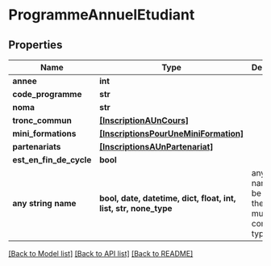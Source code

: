 # ProgrammeAnnuelEtudiant


## Properties
Name | Type | Description | Notes
------------ | ------------- | ------------- | -------------
**annee** | **int** |  | [optional] 
**code_programme** | **str** |  | [optional] 
**noma** | **str** |  | [optional] 
**tronc_commun** | [**[InscriptionAUnCours]**](InscriptionAUnCours.md) |  | [optional] 
**mini_formations** | [**[InscriptionsPourUneMiniFormation]**](InscriptionsPourUneMiniFormation.md) |  | [optional] 
**partenariats** | [**[InscriptionsAUnPartenariat]**](InscriptionsAUnPartenariat.md) |  | [optional] 
**est_en_fin_de_cycle** | **bool** |  | [optional] 
**any string name** | **bool, date, datetime, dict, float, int, list, str, none_type** | any string name can be used but the value must be the correct type | [optional]

[[Back to Model list]](../README.md#documentation-for-models) [[Back to API list]](../README.md#documentation-for-api-endpoints) [[Back to README]](../README.md)


